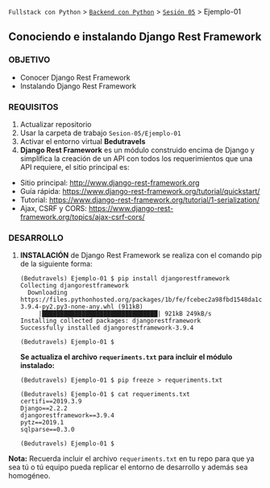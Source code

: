 `Fullstack con Python` > [`Backend con Python`](../../Readme.md) > [`Sesión 05`](../Readme.md) > Ejemplo-01
## Conociendo e instalando Django Rest Framework

### OBJETIVO
- Conocer Django Rest Framework
- Instalando Django Rest Framework

### REQUISITOS
1. Actualizar repositorio
1. Usar la carpeta de trabajo `Sesion-05/Ejemplo-01`
1. Activar el entorno virtual __Bedutravels__
1. __Django Rest Framework__ es un módulo construido encima de Django y simplifica la creación de un API con todos los requerimientos que una API requiere, el sitio principal es:
  - Sitio principal: http://www.django-rest-framework.org
  - Guía rápida: https://www.django-rest-framework.org/tutorial/quickstart/
  - Tutorial: https://www.django-rest-framework.org/tutorial/1-serialization/
  - Ajax, CSRF y CORS: https://www.django-rest-framework.org/topics/ajax-csrf-cors/

### DESARROLLO
1. __INSTALACIÓN__ de Django Rest Framework se realiza con el comando pip de la siguiente forma:

   ```console
   (Bedutravels) Ejemplo-01 $ pip install djangorestframework
   Collecting djangorestframework
     Downloading https://files.pythonhosted.org/packages/1b/fe/fcebec2a98fbd1548da1c12ce8d7f634a02a9cce350833fa227a625ec624/djangorestframework-3.9.4-py2.py3-none-any.whl (911kB)
        |████████████████████████████████| 921kB 249kB/s
   Installing collected packages: djangorestframework
   Successfully installed djangorestframework-3.9.4

   (Bedutravels) Ejemplo-01 $
   ```

   __Se actualiza el archivo `requeriments.txt` para incluir el módulo instalado:__

   ```console
   (Bedutravels) Ejemplo-01 $ pip freeze > requeriments.txt

   (Bedutravels) Ejemplo-01 $ cat requeriments.txt
   certifi==2019.3.9
   Django==2.2.2
   djangorestframework==3.9.4
   pytz==2019.1
   sqlparse==0.3.0

   (Bedutravels) Ejemplo-01 $
   ```

__Nota:__ Recuerda incluir el archivo `requeriments.txt` en tu repo para que ya sea tú o tú equipo pueda replicar el entorno de desarrollo y además sea homogéneo.
